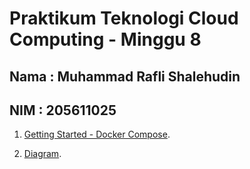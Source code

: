Praktikum Teknologi Cloud Computing - Minggu 8
=====================

Nama : Muhammad Rafli Shalehudin
--------
NIM : 205611025
--------

1. [Getting Started - Docker Compose](https://github.com/muhraflesh/tekn-cloud-computing/blob/main/minggu-08/getting_started.md).

2. [Diagram](https://github.com/muhraflesh/tekn-cloud-computing/blob/main/minggu-08/get_started.md).

